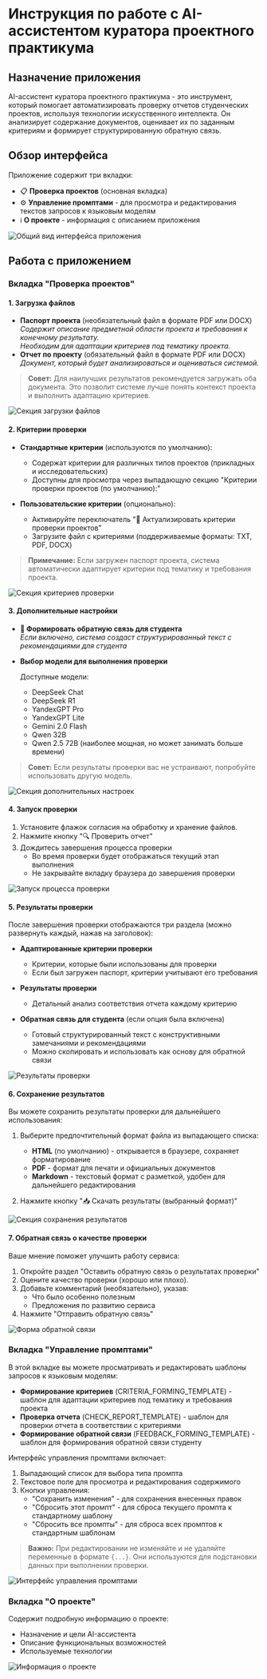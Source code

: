 # Инструкция по работе с AI-ассистентом куратора проектного практикума

## Назначение приложения
AI-ассистент куратора проектного практикума - это инструмент, который помогает автоматизировать проверку отчетов студенческих проектов, используя технологии искусственного интеллекта. Он анализирует содержание документов, оценивает их по заданным критериям и формирует структурированную обратную связь.

## Обзор интерфейса

Приложение содержит три вкладки:
- 📋 **Проверка проектов** (основная вкладка)
- ⚙️ **Управление промптами** - для просмотра и редактирования текстов запросов к языковым моделям
- ℹ️ **О проекте** - информация с описанием приложения

![Общий вид интерфейса приложения](../assets/interface.png)

## Работа с приложением

### Вкладка "Проверка проектов"

#### 1. Загрузка файлов
- **Паспорт проекта** (необязательный файл в формате PDF или DOCX)  
  *Содержит описание предметной области проекта и требования к конечному результату.  
  Необходим для адаптации критериев под тематику проекта.*
- **Отчет по проекту** (обязательный файл в формате PDF или DOCX)  
  *Документ, который будет анализироваться и оцениваться системой.*

> **Совет:** Для наилучших результатов рекомендуется загружать оба документа. Это позволит системе лучше понять контекст проекта и выполнить адаптацию критериев.

![Секция загрузки файлов](../assets/upload_files.png)

#### 2. Критерии проверки
- **Стандартные критерии** (используются по умолчанию):
  - Содержат критерии для различных типов проектов (прикладных и исследовательских)
  - Доступны для просмотра через выпадающую секцию "Критерии проверки проектов (по умолчанию):"

- **Пользовательские критерии** (опционально):
  - Активируйте переключатель "🔄 Актуализировать критерии проверки проектов"
  - Загрузите файл с критериями (поддерживаемые форматы: TXT, PDF, DOCX)

> **Примечание:** Если загружен паспорт проекта, система автоматически адаптирует критерии под тематику и требования проекта.

![Секция критериев проверки](../assets/criteria.png)

#### 3. Дополнительные настройки
- **💬 Формировать обратную связь для студента**  
  *Если включено, система создаст структурированный текст с рекомендациями для студента*
- **Выбор модели для выполнения проверки**  

  Доступные модели:
  - DeepSeek Chat
  - DeepSeek R1
  - YandexGPT Pro 
  - YandexGPT Lite
  - Gemini 2.0 Flash
  - Qwen 32B
  - Qwen 2.5 72B (наиболее мощная, но может занимать больше времени)

> **Совет:** Если результаты проверки вас не устраивают, попробуйте использовать другую модель.

![Секция дополнительных настроек](../assets/additional_settings.png)

#### 4. Запуск проверки
1. Установите флажок согласия на обработку и хранение файлов.
2. Нажмите кнопку "🔍 Проверить отчет"
3. Дождитесь завершения процесса проверки 
   - Во время проверки будет отображаться текущий этап выполнения
   - Не закрывайте вкладку браузера до завершения проверки

![Запуск процесса проверки](../assets/check_start.png)

#### 5. Результаты проверки
После завершения проверки отображаются три раздела (можно развернуть каждый, нажав на заголовок):

- **Адаптированные критерии проверки**
  - Критерии, которые были использованы для проверки
  - Если был загружен паспорт, критерии учитывают его требования

- **Результаты проверки**
  - Детальный анализ соответствия отчета каждому критерию

- **Обратная связь для студента** (если опция была включена)
  - Готовый структурированный текст с конструктивными замечаниями и рекомендациями
  - Можно скопировать и использовать как основу для обратной связи

![Результаты проверки](../assets/check_results.png)

#### 6. Сохранение результатов
Вы можете сохранить результаты проверки для дальнейшего использования:

1. Выберите предпочтительный формат файла из выпадающего списка:
   - **HTML** (по умолчанию) - открывается в браузере, сохраняет форматирование
   - **PDF** - формат для печати и официальных документов
   - **Markdown** - текстовый формат с разметкой, удобен для дальнейшего редактирования

2. Нажмите кнопку "📥 Скачать результаты (выбранный формат)"

![Секция сохранения результатов](../assets/save_results.png)

#### 7. Обратная связь о качестве проверки
Ваше мнение поможет улучшить работу сервиса:

1. Откройте раздел "Оставить обратную связь о результатах проверки"
2. Оцените качество проверки (хорошо или плохо).
3. Добавьте комментарий (необязательно), указав:
   - Что было особенно полезным
   - Предложения по развитию сервиса
4. Нажмите "Отправить обратную связь"

![Форма обратной связи](../assets/feedback_form.png)

### Вкладка "Управление промптами"
В этой вкладке вы можете просматривать и редактировать шаблоны запросов к языковым моделям:

- **Формирование критериев** (CRITERIA_FORMING_TEMPLATE) - шаблон для адаптации критериев под тематику и требования проекта
- **Проверка отчета** (CHECK_REPORT_TEMPLATE) - шаблон для проверки отчета в соответствии с критериями
- **Формирование обратной связи** (FEEDBACK_FORMING_TEMPLATE) - шаблон для формирования обратной связи студенту

Интерфейс управления промптами включает:
1. Выпадающий список для выбора типа промпта
2. Текстовое поле для просмотра и редактирования содержимого
3. Кнопки управления:
   - "Сохранить изменения" - для сохранения внесенных правок
   - "Сбросить этот промпт" - для сброса текущего промпта к стандартному шаблону
   - "Сбросить все промпты" - для сброса всех промптов к стандартным шаблонам

> **Важно:** При редактировании не изменяйте и не удаляйте переменные в формате `{...}`. Они используются для подстановки данных при выполнении проверки. 

![Интерфейс управления промптами](../assets/prompt_management.png)

### Вкладка "О проекте"
Содержит подробную информацию о проекте:

- Назначение и цели AI-ассистента
- Описание функциональных возможностей
- Используемые технологии

![Информация о проекте](../assets/project_info.png)





